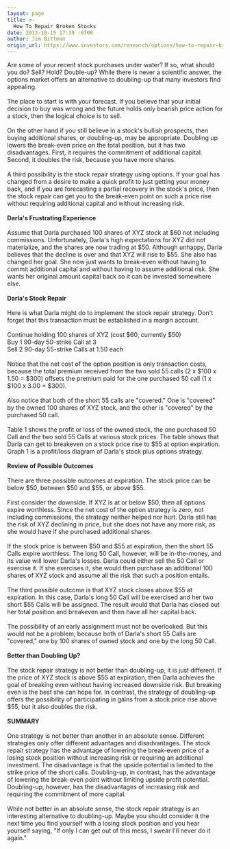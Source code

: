 ```yaml
---
layout: page
title: >-
  How To Repair Broken Stocks
date: 2013-10-15 17:39 -0700
author: Jim Bittman
origin_url: https://www.investors.com/research/options/how-to-repair-broken-stocks/
---
```






Are some of your recent stock purchases under water? If so, what should you do? Sell? Hold? Double-up? While there is never a scientific answer, the options market offers an alternative to doubling-up that many investors find appealing.  
   
The place to start is with your forecast. If you believe that your initial decision to buy was wrong and the future holds only bearish price action for a stock, then the logical choice is to sell.  
   
On the other hand if you still believe in a stock's bullish prospects, then buying additional shares, or doubling-up, may be appropriate. Doubling up lowers the break-even price on the total position, but it has two disadvantages. First, it requires the commitment of additional capital. Second, it doubles the risk, because you have more shares.  
   
A third possibility is the stock repair strategy using options. If your goal has changed from a desire to make a quick profit to just getting your money back, and if you are forecasting a partial recovery in the stock's price, then the stock repair can get you to the break-even point on such a price rise without requiring additional capital and without increasing risk.  
   
**Darla's Frustrating Experience**  
   
Assume that Darla purchased 100 shares of XYZ stock at $60 not including commissions. Unfortunately, Darla's high expectations for XYZ did not materialize, and the shares are now trading at $50. Although unhappy, Darla believes that the decline is over and that XYZ will rise to $55. She also has changed her goal. She now just wants to break-even without having to commit additional capital and without having to assume additional risk. She wants her original amount capital back so it can be invested somewhere else.  
   
**Darla's Stock Repair**  
   
Here is what Darla might do to implement the stock repair strategy. Don't forget that this transaction must be established in a margin account.  
   
Continue holding 100 shares of XYZ (cost $60, currently $50)  
Buy 1 90-day 50-strike Call at 3  
Sell 2 90-day 55-strike Calls at 1.50 each  
   
Notice that the net cost of the option position is only transaction costs, because the total premium received from the two sold 55 calls (2 x $100 x 1.50 = $300) offsets the premium paid for the one purchased 50 call (1 x $100 x 3.00 = $300).   
   
Also notice that both of the short 55 calls are "covered." One is "covered" by the owned 100 shares of XYZ stock, and the other is "covered" by the purchased 50 call.  
   
Table 1 shows the profit or loss of the owned stock, the one purchased 50 Call and the two sold 55 Calls at various stock prices. The table shows that Darla can get to breakeven on a stock price rise to $55 at option expiration. Graph 1 is a profit/loss diagram of Darla's stock plus options strategy.  
   
**Review of Possible Outcomes**  
   
There are three possible outcomes at expiration. The stock price can be below $50, between $50 and $55, or above $55.  
   
First consider the downside. If XYZ is at or below $50, then all options expire worthless. Since the net cost of the option strategy is zero, not including commissions, the strategy neither helped nor hurt. Darla still has the risk of XYZ declining in price, but she does not have any more risk, as she would have if she purchased additional shares.  
   
If the stock price is between $50 and $55 at expiration, then the short 55 Calls expire worthless. The long 50 Call, however, will be in-the-money, and its value will lower Darla's losses. Darla could either sell the 50 Call or exercise it. If she exercises it, she would then purchase an additional 100 shares of XYZ stock and assume all the risk that such a position entails.   
   
The third possible outcome is that XYZ stock closes above $55 at expiration. In this case, Darla's long 50 Call will be exercised and her two short $55 Calls will be assigned. The result would that Darla has closed out her total position and breakeven and then have all her capital back.  
   
The possibility of an early assignment must not be overlooked. But this would not be a problem, because both of Darla's short 55 Calls are "covered," one by 100 shares of owned stock and one by the long 50 Call.  
   
**Better than Doubling Up?**  
   
The stock repair strategy is not better than doubling-up, it is just different. If the price of XYZ stock is above $55 at expiration, then Darla achieves the goal of breaking even without having increased downside risk. But breaking even is the best she can hope for. In contrast, the strategy of doubling-up offers the possibility of participating in gains from a stock price rise above $55, but it also doubles the risk.  
   
**SUMMARY**  
   
One strategy is not better than another in an absolute sense. Different strategies only offer different advantages and disadvantages. The stock repair strategy has the advantage of lowering the break-even price of a losing stock position without increasing risk or requiring an additional investment. The disadvantage is that the upside potential is limited to the strike price of the short calls. Doubling-up, in contrast, has the advantage of lowering the break-even point without limiting upside profit potential. Doubling-up, however, has the disadvantages of increasing risk and requiring the commitment of more capital.  
   
While not better in an absolute sense, the stock repair strategy is an interesting alternative to doubling-up. Maybe you should consider it the next time you find yourself with a losing stock position and you hear yourself saying, "If only I can get out of this mess, I swear I'll never do it again."





